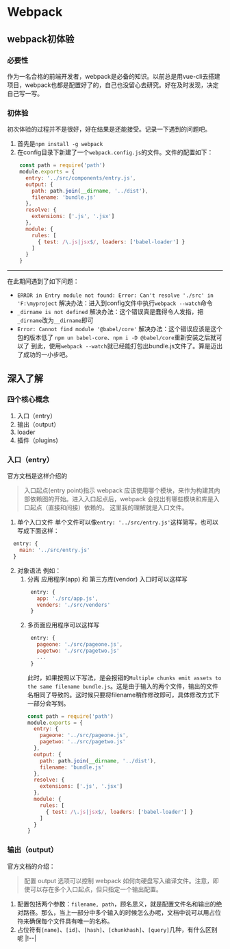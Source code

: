 # Webpack
## webpack初体验
### 必要性
作为一名合格的前端开发者，webpack是必备的知识。以前总是用vue-cli去搭建项目，webpack也都是配置好了的，自己也没留心去研究。好在及时发现，决定自己写一写。

### 初体验
初次体验的过程并不是很好，好在结果是还能接受。记录一下遇到的问题吧。
1. 首先是`npm install -g webpack`
2. 在config目录下新建了一个`webpack.config.js`的文件。文件的配置如下：
  ```javascript
      const path = require('path')
      module.exports = {
        entry: '../src/components/entry.js',
        output: {
          path: path.join(__dirname, '../dist'),
          filename: 'bundle.js'
        },
        resolve: {
          extensions: ['.js', '.jsx']
        },
        module: {
          rules: [
            { test: /\.js|jsx$/, loaders: ['babel-loader'] }
          ]
        }
      }
  ```
  -----------
  在此期间遇到了如下问题：
  - `ERROR in Entry module not found: Error: Can't resolve './src' in 'F:\myproject` 解决办法：进入到config文件中执行`webpack --watch`命令
  - `_dirname is not defined` 解决办法：这个错误真是蠢得令人发指，把`_dirname`改为`__dirname`即可
  - `Error: Cannot find module '@babel/core'` 解决办法：这个错误应该是这个包的版本低了 `npm un babel-core`、`npm i -D @babel/core`重新安装之后就可以了
到此，使用`webpack --watch`就已经能打包出bundle.js文件了。算是迈出了成功的一小步吧。

## 深入了解
### 四个核心概念
1. 入口（entry）
2. 输出（output）
3. loader
4. 插件（plugins)

### 入口（entry）
官方文档是这样介绍的
> 入口起点(entry point)指示 webpack 应该使用哪个模块，来作为构建其内部依赖图的开始。进入入口起点后，webpack 会找出有哪些模块和库是入口起点（直接和间接）依赖的。
这里我的理解就是入口文件。
1. 单个入口文件
  单个文件可以像`entry: '../src/entry.js'`这样简写，也可以写成下面这样：
  ```javascript
    entry: {
      main: '../src/entry.js'
    } 
  ```
2. 对象语法
   例如：
   1. 分离 应用程序(app) 和 第三方库(vendor) 入口时可以这样写
      ```javascript
       entry: {
         app: './src/app.js',
         venders: './src/venders'
       }
      ```
   2. 多页面应用程序可以这样写
      ```javascript
       entry: {
         pageone: './src/pageone.js',
         pagetwo: './src/pagetwo.js'
         ...
       }
      ```
      此时，如果按照以下写法，是会报错的`Multiple chunks emit assets to the same filename bundle.js`。这是由于输入的两个文件，输出的文件名相同了导致的。这时候只要将filename稍作修改即可，具体修改方式下一部分会写到。
      ```javascript
      const path = require('path')
      module.exports = {
        entry: {
          pageone: '../src/pageone.js',
          pagetwo: '../src/pagetwo.js'
        },
        output: {
          path: path.join(__dirname, '../dist'),
          filename: 'bundle.js'
        },
        resolve: {
          extensions: ['.js', '.jsx']
        },
        module: {
          rules: [
            { test: /\.js|jsx$/, loaders: ['babel-loader'] }
          ]
        }
      }
      ```

### 输出（output）
官方文档的介绍：
> 配置 output 选项可以控制 webpack 如何向硬盘写入编译文件。注意，即使可以存在多个入口起点，但只指定一个输出配置。
1. 配置包括两个参数：`filename, path`，顾名思义，就是配置文件名和输出的绝对路径。那么，当上一部分中多个输入的时候怎么办呢，文档中说可以用占位符来确保每个文件具有唯一的名称。
2. 占位符有`[name]`、`[id]`、`[hash]`、`[chunkhash]`、`[query]`几种，有什么区别呢
   |!--|
